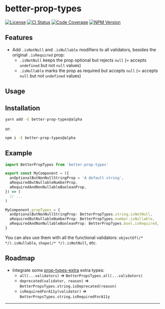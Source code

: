 # better-prop-types

[![License][img-license]][lnk-license]
[![CI Status][img-github]][lnk-github]
[![Code Coverage][img-codecov]][lnk-codecov]
[![NPM Version][img-npm]][lnk-npm]

## Features

- Add `.isNotNull` and `.isNullable` modifiers to all validators, besides the original `.isRequired` prop:
  - `.isNotNull` keeps the prop optional but rejects `null` (= accepts `undefined` but not `null` values)
  - `.isNullable` marks the prop as required but accepts `null` (= accepts `null` but not `undefined` values)

## Usage

## Installation

```sh
yarn add -E better-prop-types@alpha
```

or:

```sh
npm i -E better-prop-types@alpha
```

## Example

```ts
import BetterPropTypes from 'better-prop-types'

export const MyComponent = ({
  anOptionalButNonNullStringProp = 'A default string',
  aRequiredButNullableNumberProp,
  aRequiredAndNonNullableBooleanProp,
}) => (
  // ...
)

MyComponent.propTypes = {
  anOptionalButNonNullStringProp: BetterPropTypes.string.isNotNull,
  aRequiredButNullableNumberProp: BetterPropTypes.number.isNullable,
  aRequiredAndNonNullableBooleanProp: BetterPropTypes.bool.isRequired,
}
```

You can also use them with all the functional validators: `objectOf(/* */).isNullable`, `shape(/* */).isNotNull`, etc.

## Roadmap

- Integrate some [prop-types-extra](https://github.com/react-bootstrap/prop-types-extra) extra types:
  - `all(...validators)` => `BetterPropsTypes.all(...validators)`
  - `deprecated(validator, reason)` => `BetterPropsTypes.string.isDeprecated(reason)`
  - `isRequiredForA11y(validator)` => `BetterPropsTypes.string.isRequiredForA11y`

---

[img-codecov]: https://img.shields.io/codecov/c/github/ivangabriele/better-prop-types/alpha?style=flat-square
[img-github]: https://img.shields.io/github/workflow/status/ivangabriele/better-prop-types/Check/alpha?style=flat-square
[img-license]: https://img.shields.io/github/license/ivangabriele/better-prop-types?style=flat-square
[img-npm]: https://img.shields.io/npm/v/better-prop-types/alpha?style=flat-square
[lnk-codecov]: https://codecov.io/gh/ivangabriele/better-prop-types/branch/alpha
[lnk-github]: https://github.com/ivangabriele/better-prop-types/actions?query=branch%3Aalpha++
[lnk-license]: https://github.com/ivangabriele/better-prop-types/blob/alpha/LICENSE
[lnk-npm]: https://www.npmjs.com/package/better-prop-types/v/alpha
